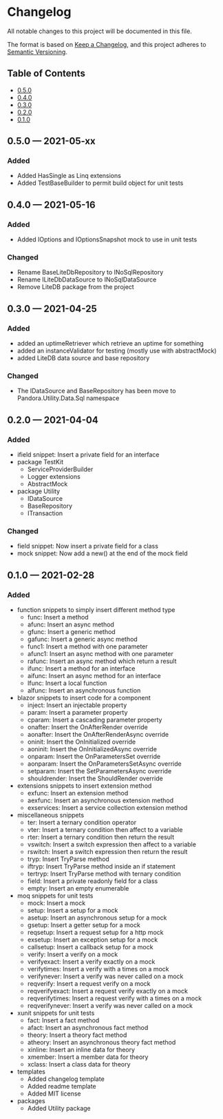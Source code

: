 # Changelog

All notable changes to this project will be documented in this file.

The format is based on [Keep a Changelog](https://keepachangelog.com/en/1.0.0/),
and this project adheres to [Semantic Versioning](https://semver.org/spec/v2.0.0.html).

## Table of Contents
- [0.5.0](#050--2021-06-xx)
- [0.4.0](#040--2021-05-16)
- [0.3.0](#030--2021-04-25)
- [0.2.0](#020--2021-04-04)
- [0.1.0](#010--2021-02-28)

## 0.5.0 &#8212; 2021-05-xx

### Added

- Added HasSingle as Linq extensions
- Added TestBaseBuilder to permit build object for unit tests

## 0.4.0 &#8212; 2021-05-16

### Added

- Added IOptions and IOptionsSnapshot mock to use in unit tests

### Changed

- Rename BaseLiteDbRepository to INoSqlRepository
- Rename ILiteDbDataSource to INoSqlDataSource
- Remove LiteDB package from the project

## 0.3.0 &#8212; 2021-04-25

### Added

- added an uptimeRetriever which retrieve an uptime for something
- added an instanceValidator for testing (mostly use with abstractMock)
- added LiteDB data source and base repository

### Changed

- The IDataSource and BaseRepository has been move to Pandora.Utility.Data.Sql namespace

## 0.2.0 &#8212; 2021-04-04

### Added

- ifield snippet: Insert a private field for an interface
- package TestKit
	- ServiceProviderBuilder
	- Logger extensions
	- AbstractMock
- package Utility
  - IDataSource
  - BaseRepository
  - ITransaction

### Changed

- field snippet: Now insert a private field for a class
- mock snippet: Now add a new() at the end of the mock field

## 0.1.0 &#8212; 2021-02-28

### Added

- function snippets to simply insert different method type
  - func: Insert a method
  - afunc: Insert an async method
  - gfunc: Insert a generic method
  - gafunc: Insert a generic async method
  - func1: Insert a method with one parameter
  - afunc1: Insert an async method with one parameter
  - rafunc: Insert an async method which return a result
  - ifunc: Insert a method for an interface
  - aifunc: Insert an async method for an interface
  - lfunc: Insert a local function
  - alfunc: Insert an asynchronous function
- blazor snippets to insert code for a component
  - inject: Insert an injectable property
  - param: Insert a parameter property
  - cparam: Insert a cascading parameter property
  - onafter: Insert the OnAfterRender override
  - aonafter: Insert the OnAfterRenderAsync override
  - oninit: Insert the OnInitialized override
  - aoninit: Insert the OnInitializedAsync override
  - onparam: Insert the OnParametersSet override
  - aonparam: Insert the OnParametersSetAsync override
  - setparam: Insert the SetParametersAsync override
  - shouldrender: Insert the ShouldRender override
- extensions snippets to insert extension method
  - exfunc: Insert an extension method
  - aexfunc: Insert an asynchronous extension method
  - exservices: Insert a service collection extension method
- miscellaneous snippets
  - ter: Insert a ternary condition operator
  - vter: Insert a ternary condition then affect to a variable
  - rter: Insert a ternary condition then return the result
  - vswitch: Insert a switch expression then affect to a variable
  - rswitch: Insert a switch expression then return the result
  - tryp: Insert TryParse method
  - iftryp: Insert TryParse method inside an if statement
  - tertryp: Insert TryParse method with ternary condition
  - field: Insert a private readonly field for a class
  - empty: Insert an empty enumerable
- moq snippets for unit tests
  - mock: Insert a mock
  - setup: Insert a setup for a mock
  - asetup: Insert an asynchronous setup for a mock
  - gsetup: Insert a getter setup for a mock
  - reqsetup: Insert a request setup for a http mock
  - exsetup: Insert an exception setup for a mock
  - callsetup: Insert a callback setup for a mock
  - verify: Insert a verify on a mock
  - verifyexact: Insert a verify exactly on a mock
  - verifytimes: Insert a verify with a times on a mock
  - verifynever: Insert a verify was never called on a mock
  - reqverify: Insert a request verify on a mock
  - reqverifyexact: Insert a request verify exactly on a mock
  - reqverifytimes: Insert a request verify with a times on a mock
  - reqverifynever: Insert a verify was never called on a mock
- xunit snippets for unit tests
  - fact: Insert a fact method
  - afact: Insert an asynchronous fact method
  - theory: Insert a theory fact method
  - atheory: Insert an asynchronous theory fact method
  - xinline: Insert an inline data for theory
  - xmember: Insert a member data for theory
  - xclass: Insert a class data for theory
- templates
  - Added changelog template
  - Added readme template
  - Added MIT license
- packages
  - Added Utility package